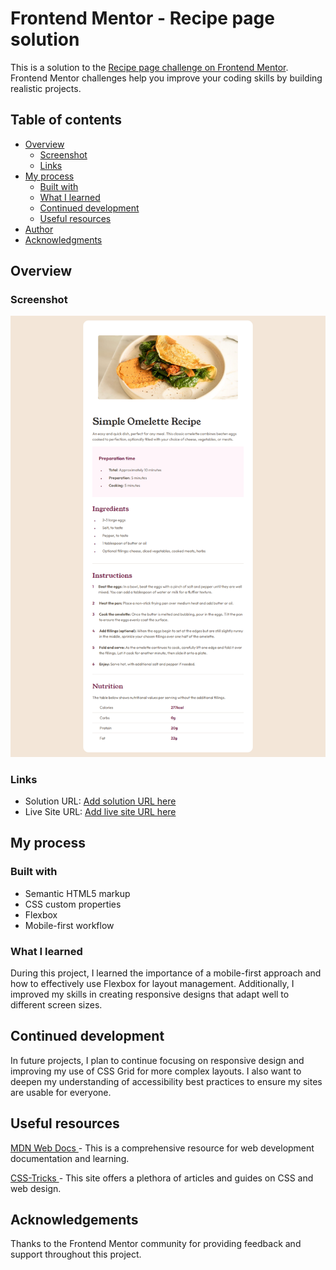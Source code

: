 # Frontend Mentor - Recipe page solution

This is a solution to the [Recipe page challenge on Frontend Mentor](https://www.frontendmentor.io/challenges/recipe-page-KiTsR8QQKm). Frontend Mentor challenges help you improve your coding skills by building realistic projects.

## Table of contents

- [Overview](#overview)
  - [Screenshot](#screenshot)
  - [Links](#links)
- [My process](#my-process)
  - [Built with](#built-with)
  - [What I learned](#what-i-learned)
  - [Continued development](#continued-development)
  - [Useful resources](#useful-resources)
- [Author](#author)
- [Acknowledgments](#acknowledgments)

## Overview

### Screenshot

![](./assets/images/Screenshot.png)

### Links

- Solution URL: [Add solution URL here](https://your-solution-url.com)
- Live Site URL: [Add live site URL here](https://your-live-site-url.com)

## My process

### Built with

- Semantic HTML5 markup
- CSS custom properties
- Flexbox
- Mobile-first workflow

### What I learned

During this project, I learned the importance of a mobile-first approach and how to effectively use Flexbox for layout management. Additionally, I improved my skills in creating responsive designs that adapt well to different screen sizes.




## Continued development
In future projects, I plan to continue focusing on responsive design and improving my use of CSS Grid for more complex layouts. I also want to deepen my understanding of accessibility best practices to ensure my sites are usable for everyone.

## Useful resources
[ MDN Web Docs ](https://developer.mozilla.org/en-US/)- This is a comprehensive resource for web development documentation and learning.

[ CSS-Tricks ](https://css-tricks.com/) - This site offers a plethora of articles and guides on CSS and web design.
## Acknowledgements
Thanks to the Frontend Mentor community for providing feedback and support throughout this project.

